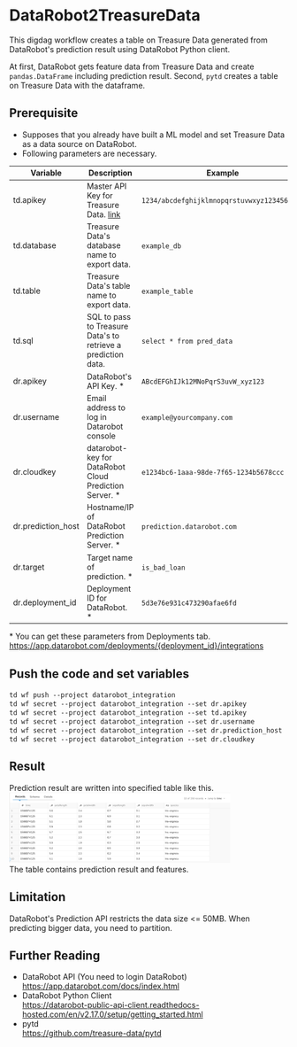 # DataRobot2TreasureData
This digdag workflow creates a table on Treasure Data generated from DataRobot's prediction result using DataRobot Python client.   
  
At first, DataRobot gets feature data from Treasure Data and create `pandas.DataFrame` including prediction result.
Second, `pytd` creates a table on Treasure Data with the dataframe.

## Prerequisite
- Supposes that you already have built a ML model and set Treasure Data as a data source on DataRobot.
- Following parameters are necessary.  

| Variable | Description | Example |
| -------- | ----------- | --------|
| td.apikey | Master API Key for Treasure Data. [link](https://support.treasuredata.com/hc/en-us/articles/360000763288-Get-API-Keys) | `1234/abcdefghijklmnopqrstuvwxyz1234567890`|
| td.database | Treasure Data's database name to export data. | `example_db` |
| td.table | Treasure Data's table name to export data. | `example_table` |
| td.sql | SQL to pass to Treasure Data's to retrieve a prediction data. | `select * from pred_data` |
| dr.apikey | DataRobot's API Key. \*  | `ABcdEFGhIJk12MNoPqrS3uvW_xyz123`|
| dr.username | Email address to log in Datarobot console | `example@yourcompany.com` |
| dr.cloudkey | datarobot-key for DataRobot Cloud Prediction Server. \* | `e1234bc6-1aaa-98de-7f65-1234b5678ccc` | 
| dr.prediction_host | Hostname/IP of DataRobot Prediction Server. \* | `prediction.datarobot.com` | 
| dr.target | Target name of prediction. \* | `is_bad_loan` | 
| dr.deployment_id | Deployment ID for DataRobot. \* | `5d3e76e931c473290afae6fd` | 

\* You can get these parameters from Deployments tab. 
https://app.datarobot.com/deployments/{deployment_id}/integrations

## Push the code and set variables
```
td wf push --project datarobot_integration
td wf secret --project datarobot_integration --set dr.apikey
td wf secret --project datarobot_integration --set td.apikey
td wf secret --project datarobot_integration --set dr.username
td wf secret --project datarobot_integration --set dr.prediction_host
td wf secret --project datarobot_integration --set dr.cloudkey
```

## Result
Prediction result are written into specified table like this.  
<img src="./images/treasuredata.png" width="400px">  
The table contains prediction result and features.

## Limitation
DataRobot's Prediction API restricts the data size <= 50MB.
When predicting bigger data, you need to partition.

## Further Reading
- DataRobot API (You need to login DataRobot)
https://app.datarobot.com/docs/index.html
- DataRobot Python Client  
https://datarobot-public-api-client.readthedocs-hosted.com/en/v2.17.0/setup/getting_started.html
- pytd  
https://github.com/treasure-data/pytd
